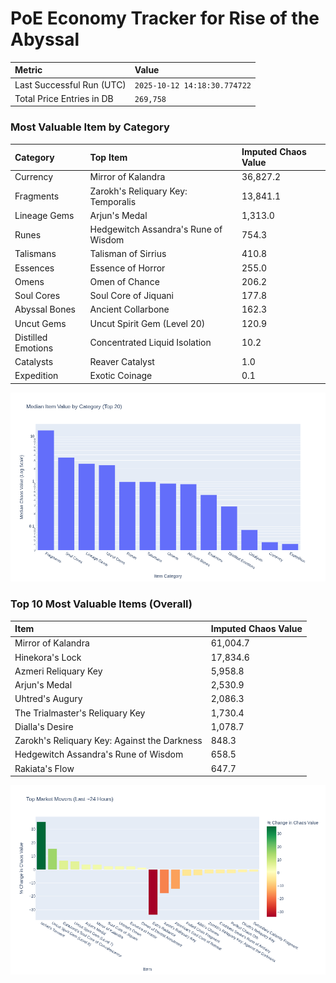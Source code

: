 # PoE Economy Tracker for Rise of the Abyssal

<!-- START_MAINTENANCE -->
| Metric | Value |
|:---|:---|
| Last Successful Run (UTC) | `2025-10-12 14:18:30.774722` |
| Total Price Entries in DB | `269,758` |

<!-- END_MAINTENANCE -->

<!-- START_DATAFRAME_DEBUG -->
<!-- END_DATAFRAME_DEBUG -->

<!-- START_CATEGORY_ANALYSIS -->
### Most Valuable Item by Category
| Category | Top Item | Imputed Chaos Value |
| :--- | :--- | :--- |
| Currency | Mirror of Kalandra | 36,827.2 |
| Fragments | Zarokh's Reliquary Key: Temporalis | 13,841.1 |
| Lineage Gems | Arjun's Medal | 1,313.0 |
| Runes | Hedgewitch Assandra's Rune of Wisdom | 754.3 |
| Talismans | Talisman of Sirrius | 410.8 |
| Essences | Essence of Horror | 255.0 |
| Omens | Omen of Chance | 206.2 |
| Soul Cores | Soul Core of Jiquani | 177.8 |
| Abyssal Bones | Ancient Collarbone | 162.3 |
| Uncut Gems | Uncut Spirit Gem (Level 20) | 120.9 |
| Distilled Emotions | Concentrated Liquid Isolation | 10.2 |
| Catalysts | Reaver Catalyst | 1.0 |
| Expedition | Exotic Coinage | 0.1 |


![Category Analysis Chart](charts/category_analysis.png)
<!-- END_ANALYSIS -->

<!-- START_ANALYSIS -->
### Top 10 Most Valuable Items (Overall)
| Item | Imputed Chaos Value |
| :--- | :--- |
| Mirror of Kalandra | 61,004.7 |
| Hinekora's Lock | 17,834.6 |
| Azmeri Reliquary Key | 5,958.8 |
| Arjun's Medal | 2,530.9 |
| Uhtred's Augury | 2,086.3 |
| The Trialmaster's Reliquary Key | 1,730.4 |
| Dialla's Desire | 1,078.7 |
| Zarokh's Reliquary Key: Against the Darkness | 848.3 |
| Hedgewitch Assandra's Rune of Wisdom | 658.5 |
| Rakiata's Flow | 647.7 |


![Market Movers Chart](charts/market_movers.png)
<!-- END_ANALYSIS -->
